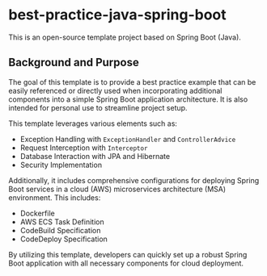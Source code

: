# best-practice-java-spring-boot
This is an open-source template project based on Spring Boot (Java).

## Background and Purpose
The goal of this template is to provide a best practice example that can be easily referenced or directly used when incorporating additional components into a simple Spring Boot application architecture. It is also intended for personal use to streamline project setup.

This template leverages various elements such as:

- Exception Handling with `ExceptionHandler` and `ControllerAdvice`
- Request Interception with `Interceptor`
- Database Interaction with JPA and Hibernate
- Security Implementation

Additionally, it includes comprehensive configurations for deploying Spring Boot services in a cloud (AWS) microservices architecture (MSA) environment. This includes:
- Dockerfile
- AWS ECS Task Definition
- CodeBuild Specification
- CodeDeploy Specification
  
By utilizing this template, developers can quickly set up a robust Spring Boot application with all necessary components for cloud deployment.

